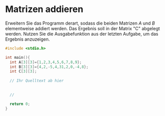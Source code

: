 # Matrizen addieren

Erweitern Sie das Programm derart, sodass die beiden Matrizen *A* und *B* elementweise addiert werden.
Das Ergebnis soll in der Matrix "C" abgelegt werden.
Nutzen Sie die Ausgabefunktion aus der letzten Aufgabe, um das Ergebnis anzuzeigen.

```cpp
#include <stdio.h>

int main(){
  int A[3][3]={1,2,3,4,5,6,7,8,9};
  int B[3][3]={4,2,-5,4,31,2,0,-4,8};
  int C[3][3];
  
  // Ihr Quelltext ab hier
  
  
  //

  return 0;
}
```